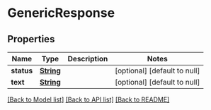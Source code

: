 # GenericResponse
## Properties

Name | Type | Description | Notes
------------ | ------------- | ------------- | -------------
**status** | [**String**](string.md) |  | [optional] [default to null]
**text** | [**String**](string.md) |  | [optional] [default to null]

[[Back to Model list]](../README.md#documentation-for-models) [[Back to API list]](../README.md#documentation-for-api-endpoints) [[Back to README]](../README.md)


